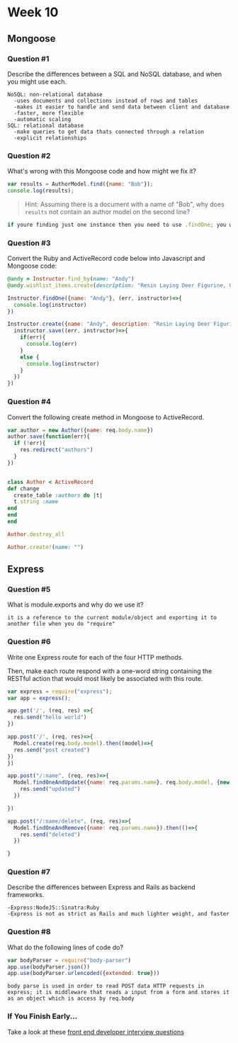 # Week 10

## Mongoose

### Question #1

Describe the differences between a SQL and NoSQL database, and when you might use each.

```text
NoSQL: non-relational database
  -uses documents and collections instead of rows and tables
  -makes it easier to handle and send data between client and database
  -faster, more flexible
  -automatic scaling
SQL: relational database
  -make queries to get data thats connected through a relation
  -explicit relationships
```

### Question #2

What's wrong with this Mongoose code and how might we fix it?

```js
var results = AuthorModel.find({name: "Bob"});
console.log(results);
```

> Hint: Assuming there is a document with a name of "Bob", why does `results` not contain an author model on the second line?

```js
if youre finding just one instance then you need to use .findOne; you would console.log(author) instead of results
```

### Question #3

Convert the Ruby and ActiveRecord code below into Javascript and Mongoose code:

```rb
@andy = Instructor.find_by(name: "Andy")
@andy.wishlist_items.create(description: "Resin Laying Deer Figurine, Gold")
```

```js
Instructor.findOne({name: "Andy"}, (err, instructor)=>{
  console.log(instructor)
})

Instructor.create({name: "Andy", description: "Resin Laying Deer Figurine, Gold"}, (err, instructor)=>{
  instructor.save((err, instructor)=>{
    if(err){
      console.log(err)
    }
    else {
      console.log(instructor)
    }
  })
})

```

### Question #4

Convert the following create method in Mongoose to ActiveRecord.

```js
var author = new Author({name: req.body.name})
author.save(function(err){
  if (!err){
    res.redirect("authors")
  }
})
```

```rb

class Author < ActiveRecord
def change
  create_table :authors do |t|
  t.string :name
end
end
end

Author.destroy_all

Author.create!(name: "")
```

## Express

### Question #5

What is module.exports and why do we use it?

```text
it is a reference to the current module/object and exporting it to another file when you do "require"
```

### Question #6

Write one Express route for each of the four HTTP methods.

Then, make each route respond with a one-word string containing the RESTful action that would most likely be associated with this route.

```js
var express = require("express");
var app = express();

app.get('/', (req, res) =>{
  res.send("hello world")
})

app.post('/', (req, res)=>{
  Model.create(req.body.model).then((model)=>{  
  res.send("post created")
})
})

app.post("/:name", (req, res)=>{
  Model.findOneAndUpdate({name: req.params.name}, req.body.model, {new:true}).then((model)=>{
    res.send("updated")
  })

})

app.post("/:name/delete", (req, res)=>{
  Model.findOneAndRemove({name: req.params.name}).then(()=>{
    res.send("deleted")
  })

}

```

### Question #7

Describe the differences between Express and Rails as backend frameworks.

```text
-Express:NodeJS::Sinatra:Ruby
-Express is not as strict as Rails and much lighter weight, and faster
```

### Question #8

What do the following lines of code do?

```js
var bodyParser = require("body-parser")
app.use(bodyParser.json())
app.use(bodyParser.urlencoded({extended: true}))
```

```text
body parse is used in order to read POST data HTTP requests in express; it is middleware that reads a input from a form and stores it as an object which is access by req.body
```

### If You Finish Early...

Take a look at these [front end developer interview questions](https://github.com/h5bp/Front-end-Developer-Interview-Questions/blob/master/README.md)
